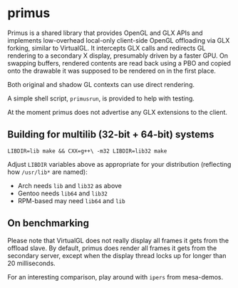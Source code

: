 primus
======

Primus is a shared library that provides OpenGL and GLX APIs and
implements low-overhead
local-only client-side OpenGL offloading via GLX forking, similar to
VirtualGL.  It intercepts GLX calls and redirects GL rendering to a
secondary X display, presumably driven by a faster GPU. On swapping
buffers, rendered contents are read back using a PBO and copied onto
the drawable it was supposed to be rendered on in the first place.

Both original and shadow GL contexts can use direct rendering.

A simple shell script, `primusrun`, is provided to help with testing.

At the moment primus does not advertise any GLX extensions to the client.

Building for multilib (32-bit + 64-bit) systems
-----------------------------------------------

    LIBDIR=lib make && CXX=g++\ -m32 LIBDIR=lib32 make

Adjust `LIBDIR` variables above as appropriate for your distribution
(reflecting how `/usr/lib*` are named):

* Arch needs `lib` and `lib32` as above
* Gentoo needs `lib64` and `lib32`
* RPM-based may need `lib64` and `lib`

On benchmarking
---------------

Please note that VirtualGL does not really display all frames it
gets from the offload slave.  By default, primus does render all frames
it gets from the secondary server, except when the display thread
locks up for longer than 20 milliseconds.

For an interesting comparison, play around with `ipers` from mesa-demos.
